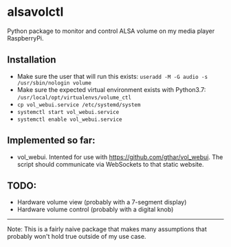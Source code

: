 # alsavolctl
Python package to monitor and control ALSA volume on my media player RaspberryPi.

## Installation
* Make sure the user that will run this exists: `useradd -M -G audio -s /usr/sbin/nologin volume`
* Make sure the expected virtual environment exists with Python3.7: `/usr/local/opt/virtualenvs/volume_ctl`
* `cp vol_webui.service /etc/systemd/system`
* `systemctl start vol_webui.service`
* `systemctl enable vol_webui.service`

## Implemented so far:
* vol_webui. Intented for use with https://github.com/gthar/vol_webui. The script should communicate via WebSockets to that static website.

## TODO:
* Hardware volume view (probably with a 7-segment display)
* Hardware volume control (probably with a digital knob)

---

Note: This is a fairly naive package that makes many assumptions that probably won't hold true outside of my use case.
